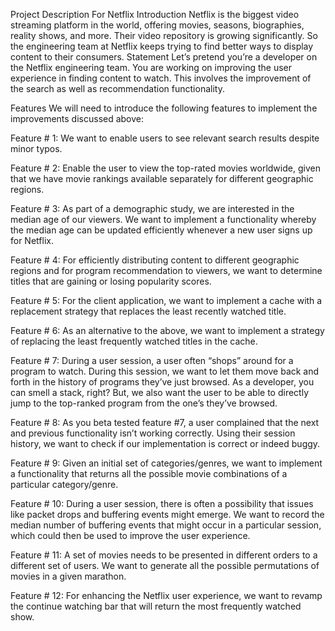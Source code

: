 Project Description For Netflix
Introduction
Netflix is the biggest video streaming platform in the world, offering movies, seasons, biographies, reality shows, and more. Their video repository is growing significantly. So the engineering team at Netflix keeps trying to find better ways to display content to their consumers.
Statement
Let’s pretend you’re a developer on the Netflix engineering team. You are working on improving the user experience in finding content to watch. This involves the improvement of the search as well as recommendation functionality.

Features
We will need to introduce the following features to implement the improvements discussed above:

Feature # 1: We want to enable users to see relevant search results despite minor typos.

Feature # 2: Enable the user to view the top-rated movies worldwide, given that we have movie rankings available separately for different geographic regions.

Feature # 3: As part of a demographic study, we are interested in the median age of our viewers. We want to implement a functionality whereby the median age can be updated efficiently whenever a new user signs up for Netflix.

Feature # 4: For efficiently distributing content to different geographic regions and for program recommendation to viewers, we want to determine titles that are gaining or losing popularity scores.

Feature # 5: For the client application, we want to implement a cache with a replacement strategy that replaces the least recently watched title.

Feature # 6: As an alternative to the above, we want to implement a strategy of replacing the least frequently watched titles in the cache.

Feature # 7: During a user session, a user often “shops” around for a program to watch. During this session, we want to let them move back and forth in the history of programs they’ve just browsed. As a developer, you can smell a stack, right? But, we also want the user to be able to directly jump to the top-ranked program from the one’s they’ve browsed.

Feature # 8: As you beta tested feature #7, a user complained that the next and previous functionality isn’t working correctly. Using their session history, we want to check if our implementation is correct or indeed buggy.

Feature # 9: Given an initial set of categories/genres, we want to implement a functionality that returns all the possible movie combinations of a particular category/genre.

Feature # 10: During a user session, there is often a possibility that issues like packet drops and buffering events might emerge. We want to record the median number of buffering events that might occur in a particular session, which could then be used to improve the user experience.

Feature # 11: A set of movies needs to be presented in different orders to a different set of users. We want to generate all the possible permutations of movies in a given marathon.

Feature # 12: For enhancing the Netflix user experience, we want to revamp the continue watching bar that will return the most frequently watched show.
